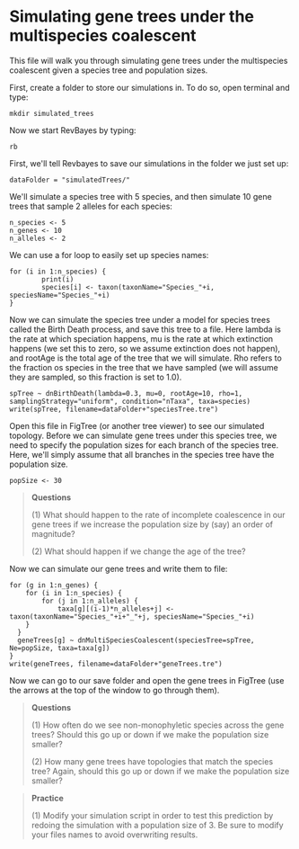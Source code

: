 # Simulating gene trees under the multispecies coalescent

This file will walk you through simulating gene trees under the multispecies coalescent given a species tree and population sizes.

First, create a folder to store our simulations in. To do so, open terminal and type:

```
mkdir simulated_trees
```
Now we start RevBayes by typing:

```
rb
```
First, we'll tell Revbayes to save our simulations in the folder we just set up:

```
dataFolder = "simulatedTrees/"
```


We'll simulate a species tree with 5 species, and then simulate 10 gene trees that sample 2 alleles for each species:

```
n_species <- 5
n_genes <- 10
n_alleles <- 2
```
We can use a for loop to easily set up species names:

```
for (i in 1:n_species) {
        print(i)
        species[i] <- taxon(taxonName="Species_"+i, speciesName="Species_"+i)
}
```

Now we can simulate the species tree under a model for species trees called the Birth Death process, and save this tree to a file. Here lambda is the rate at which speciation happens, mu is the rate at which extinction happens (we set this to zero, so we assume extinction does not happen), and rootAge is the total age of the tree that we will simulate. Rho refers to the fraction os species in the tree that we have sampled (we will assume they are sampled, so this fraction is set to 1.0).

```
spTree ~ dnBirthDeath(lambda=0.3, mu=0, rootAge=10, rho=1, samplingStrategy="uniform", condition="nTaxa", taxa=species)
write(spTree, filename=dataFolder+"speciesTree.tre")

```
Open this file in FigTree (or another tree viewer) to see our simulated topology. Before we can simulate gene trees under this species tree, we need to specify the population sizes for each branch of the species tree. Here, we'll simply assume that all branches in the species tree have the population size.

```
popSize <- 30
```
> __Questions__
>
> (1) What should happen to the rate of incomplete coalescence in our gene trees if we increase the population size by (say) an order of magnitude?
>
> (2) What should happen if we change the age of the tree?

Now we can simulate our gene trees and write them to file:

```
for (g in 1:n_genes) {
	for (i in 1:n_species) {
    	for (j in 1:n_alleles) {
       		taxa[g][(i-1)*n_alleles+j] <- taxon(taxonName="Species_"+i+"_"+j, speciesName="Species_"+i)
    }
  }
  geneTrees[g] ~ dnMultiSpeciesCoalescent(speciesTree=spTree, Ne=popSize, taxa=taxa[g])
}
write(geneTrees, filename=dataFolder+"geneTrees.tre")
```
Now we can go to our save folder and open the gene trees in FigTree (use the arrows at the top of the window to go through them).

> __Questions__
>
> (1) How often do we see non-monophyletic species across the gene trees? Should this go up or down if we make the population size smaller?
>
> (2) How many gene trees have topologies that match the species tree? Again, should this go up or down if we make the population size smaller?

> __Practice__
>
> (1) Modify your simulation script in order to test this prediction by redoing the simulation with a population size of 3. Be sure to modify your files names to avoid overwriting results.


